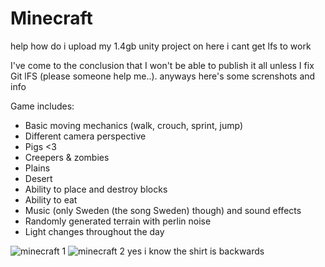 # Minecraft
help how do i upload my 1.4gb unity project on here i cant get lfs to work

I've come to the conclusion that I won't be able to publish it all unless I fix Git lFS (please someone help me..). anyways here's some screnshots and info

Game includes: 
- Basic moving mechanics (walk, crouch, sprint, jump)
- Different camera perspective
- Pigs <3
- Creepers & zombies 
- Plains
- Desert
- Ability to place and destroy blocks 
- Ability to eat 
- Music (only Sweden (the song Sweden) though) and sound effects 
- Randomly generated terrain with perlin noise 
- Light changes throughout the day 

![minecraft 1](https://user-images.githubusercontent.com/91065258/158034267-5652e2f4-eaa3-4e6d-94a2-b1133237df25.png)
![minecraft 2](https://user-images.githubusercontent.com/91065258/158034272-77cbaa71-6282-4dd1-a078-721365727d2f.png)
yes i know the shirt is backwards

